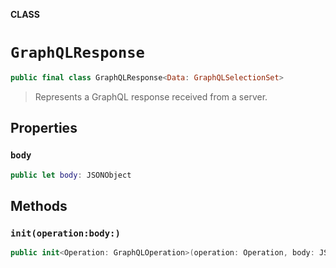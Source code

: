 **CLASS**

# `GraphQLResponse`

```swift
public final class GraphQLResponse<Data: GraphQLSelectionSet>
```

> Represents a GraphQL response received from a server.

## Properties
### `body`

```swift
public let body: JSONObject
```

## Methods
### `init(operation:body:)`

```swift
public init<Operation: GraphQLOperation>(operation: Operation, body: JSONObject) where Operation.Data == Data
```
